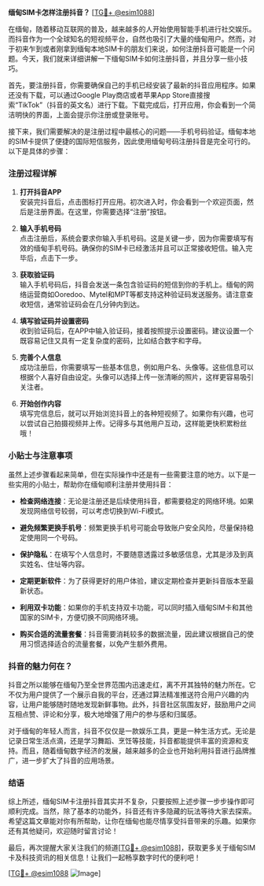 **缅甸SIM卡怎样注册抖音？** [[TG💪+ @esim1088](https://t.me/s/esim1088)]

在缅甸，随着移动互联网的普及，越来越多的人开始使用智能手机进行社交娱乐。而抖音作为一个全球知名的短视频平台，自然也吸引了大量的缅甸用户。然而，对于初来乍到或者刚拿到缅甸本地SIM卡的朋友们来说，如何注册抖音可能是一个问题。今天，我们就来详细讲解一下缅甸SIM卡如何注册抖音，并且分享一些小技巧。

首先，要注册抖音，你需要确保自己的手机已经安装了最新的抖音应用程序。如果还没有下载，可以通过Google Play商店或者苹果App Store直接搜索“TikTok”（抖音的英文名）进行下载。下载完成后，打开应用，你会看到一个简洁明快的界面，上面会提示你注册或登录账号。

接下来，我们需要解决的是注册过程中最核心的问题——手机号码验证。缅甸本地的SIM卡提供了便捷的国际短信服务，因此使用缅甸号码注册抖音是完全可行的。以下是具体的步骤：

### 注册过程详解

1. **打开抖音APP**  
   安装完抖音后，点击图标打开应用。初次进入时，你会看到一个欢迎页面，然后是注册界面。在这里，你需要选择“注册”按钮。

2. **输入手机号码**  
   点击注册后，系统会要求你输入手机号码。这是关键一步，因为你需要填写有效的缅甸手机号码。确保你的SIM卡已经激活并且可以正常接收短信。输入完毕后，点击下一步。

3. **获取验证码**  
   输入手机号码后，抖音会发送一条包含验证码的短信到你的手机上。缅甸的网络运营商如Ooredoo、Mytel和MPT等都支持这种验证码发送服务。请注意查收短信，通常验证码会在几分钟内到达。

4. **填写验证码并设置密码**  
   收到验证码后，在APP中输入验证码，接着按照提示设置密码。建议设置一个既容易记住又具有一定复杂度的密码，比如结合数字和字母。

5. **完善个人信息**  
   成功注册后，你需要填写一些基本信息，例如用户名、头像等。这些信息可以根据个人喜好自由设定。头像可以选择上传一张清晰的照片，这样更容易吸引关注者。

6. **开始创作内容**  
   填写完信息后，就可以开始浏览抖音上的各种短视频了。如果你有兴趣，也可以尝试自己拍摄视频并上传。记得多与其他用户互动，这样能更快积累粉丝哦！

### 小贴士与注意事项

虽然上述步骤看起来简单，但在实际操作中还是有一些需要注意的地方。以下是一些实用的小贴士，帮助你在缅甸顺利注册并使用抖音：

- **检查网络连接**：无论是注册还是后续使用抖音，都需要稳定的网络环境。如果发现网络信号较弱，可以考虑切换到Wi-Fi模式。
  
- **避免频繁更换手机号**：频繁更换手机号可能会导致账户安全风险，尽量保持稳定使用同一个号码。

- **保护隐私**：在填写个人信息时，不要随意透露过多敏感信息，尤其是涉及到真实姓名、住址等内容。

- **定期更新软件**：为了获得更好的用户体验，建议定期检查并更新抖音版本至最新状态。

- **利用双卡功能**：如果你的手机支持双卡功能，可以同时插入缅甸SIM卡和其他国家的SIM卡，方便切换不同网络环境。

- **购买合适的流量套餐**：抖音需要消耗较多的数据流量，因此建议根据自己的使用习惯选择适合的流量套餐，以免产生额外费用。

### 抖音的魅力何在？

抖音之所以能够在缅甸乃至全世界范围内迅速走红，离不开其独特的魅力所在。它不仅为用户提供了一个展示自我的平台，还通过算法精准推送符合用户兴趣的内容，让用户能够随时随地发现新鲜事物。此外，抖音社区氛围友好，鼓励用户之间互相点赞、评论和分享，极大地增强了用户的参与感和归属感。

对于缅甸的年轻人而言，抖音不仅仅是一款娱乐工具，更是一种生活方式。无论是记录日常生活点滴，还是学习舞蹈、烹饪等技能，抖音都能提供丰富的资源和支持。而且，随着缅甸数字经济的发展，越来越多的企业也开始利用抖音进行品牌推广，进一步扩大了抖音的应用场景。

### 结语

综上所述，缅甸SIM卡注册抖音其实并不复杂，只要按照上述步骤一步步操作即可顺利完成。当然，除了基本的功能外，抖音还有许多隐藏的玩法等待大家去探索。希望这篇文章能对你有所帮助，让你在缅甸也能尽情享受抖音带来的乐趣。如果你还有其他疑问，欢迎随时留言讨论！

最后，再次提醒大家关注我们的频道[[TG💪+ @esim1088](https://t.me/s/esim1088)]，获取更多关于缅甸SIM卡及科技资讯的相关信息！让我们一起畅享数字时代的便利吧！

[[TG💪+ @esim1088](https://t.me/s/esim1088) ![Image](https://i.postimg.cc/4NQfJmqS/Snipaste-2025-05-13-00-14-12.png)]